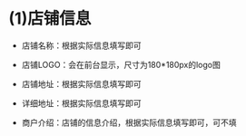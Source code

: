 # (1)店铺信息

*   店铺名称：根据实际信息填写即可

*   店铺LOGO：会在前台显示，尺寸为180\*180px的logo图

*   店铺地址：根据实际信息填写即可

*   详细地址：根据实际信息填写即可

*   商户介绍：店铺的信息介绍，根据实际信息填写即可，可不填

